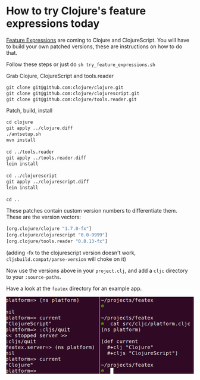 # How to try Clojure's feature expressions today

[Feature Expressions](http://dev.clojure.org/display/design/Feature+Expressions) are coming to Clojure and ClojureScript. You will have to build your own patched versions, these are instructions on how to do that.

Follow these steps or just do `sh try_feature_expressions.sh`

Grab Clojure, ClojureScript and tools.reader

```
git clone git@github.com:clojure/clojure.git
git clone git@github.com:clojure/clojurescript.git
git clone git@github.com:clojure/tools.reader.git
```

Patch, build, install

```
cd clojure
git apply ../clojure.diff
./antsetup.sh
mvn install

cd ../tools.reader
git apply ../tools.reader.diff
lein install

cd ../clojurescript
git apply ../clojurescript.diff
lein install

cd ..
```

These patches contain custom version numbers to differentiate them. These are the version vectors:

```clojure
[org.clojure/clojure "1.7.0-fx"]
[org.clojure/clojurescript "0.0-9999"]
[org.clojure/tools.reader "0.8.13-fx"]
```

(adding -fx to the clojurescript version doesn't work, `cljsbuild.compat/parse-version` will choke on it)

Now use the versions above in your `project.clj`, and add a `cljc` directory to your `:source-paths`.

Have a look at the `featex` directory for an example app.

![](screenshot.png)
